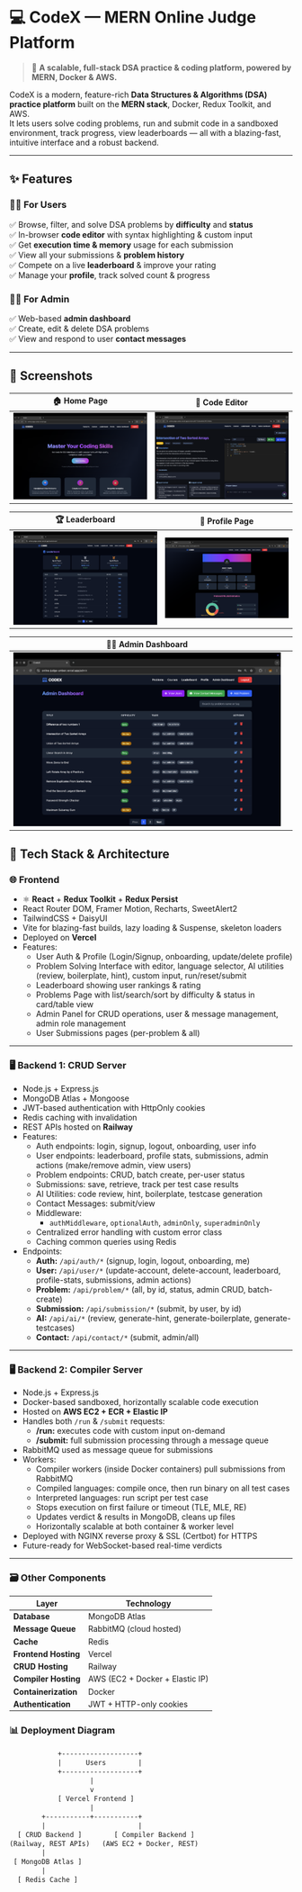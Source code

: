 # 💻 CodeX — MERN Online Judge Platform

> 🚀 **A scalable, full-stack DSA practice & coding platform, powered by MERN, Docker & AWS.**

CodeX is a modern, feature-rich **Data Structures & Algorithms (DSA) practice platform** built on the **MERN stack**, Docker, Redux Toolkit, and AWS.  
It lets users solve coding problems, run and submit code in a sandboxed environment, track progress, view leaderboards — all with a blazing-fast, intuitive interface and a robust backend.

---

## ✨ Features

### 👩‍💻 For Users
✅ Browse, filter, and solve DSA problems by **difficulty** and **status**  
✅ In-browser **code editor** with syntax highlighting & custom input  
✅ Get **execution time & memory** usage for each submission  
✅ View all your submissions & **problem history**  
✅ Compete on a live **leaderboard** & improve your rating  
✅ Manage your **profile**, track solved count & progress

### 🧑‍💼 For Admin
✅ Web-based **admin dashboard**  
✅ Create, edit & delete DSA problems  
✅ View and respond to user **contact messages**

---

## 📸 Screenshots

| 🏠 Home Page | 📝 Code Editor |
|--------------|----------------|
| ![Home](screenshots/1.png) | ![Editor](screenshots/3.png) |

| 🏆 Leaderboard | 👤 Profile Page |
|----------------|-----------------|
| ![Leaderboard](screenshots/4.png) | ![Profile](screenshots/5.png) |

| 🧑‍💼 Admin Dashboard | |
|-----------------------|--|
| ![Admin](screenshots/6.png) | |
## 🧰 Tech Stack & Architecture

### 🌐 Frontend
- ⚛️ **React** + **Redux Toolkit** + **Redux Persist**
- React Router DOM, Framer Motion, Recharts, SweetAlert2
- TailwindCSS + DaisyUI
- Vite for blazing-fast builds, lazy loading & Suspense, skeleton loaders
- Deployed on **Vercel**
- Features:
  - User Auth & Profile (Login/Signup, onboarding, update/delete profile)
  - Problem Solving Interface with editor, language selector, AI utilities (review, boilerplate, hint), custom input, run/reset/submit
  - Leaderboard showing user rankings & rating
  - Problems Page with list/search/sort by difficulty & status in card/table view
  - Admin Panel for CRUD operations, user & message management, admin role management
  - User Submissions pages (per-problem & all)

---

### 🖥️ Backend 1: CRUD Server
- Node.js + Express.js
- MongoDB Atlas + Mongoose
- JWT-based authentication with HttpOnly cookies
- Redis caching with invalidation
- REST APIs hosted on **Railway**
- Features:
  - Auth endpoints: login, signup, logout, onboarding, user info
  - User endpoints: leaderboard, profile stats, submissions, admin actions (make/remove admin, view users)
  - Problem endpoints: CRUD, batch create, per-user status
  - Submissions: save, retrieve, track per test case results
  - AI Utilities: code review, hint, boilerplate, testcase generation
  - Contact Messages: submit/view
  - Middleware:
    - `authMiddleware`, `optionalAuth`, `adminOnly`, `superadminOnly`
  - Centralized error handling with custom error class
  - Caching common queries using Redis
- Endpoints:
  - **Auth:** `/api/auth/*` (signup, login, logout, onboarding, me)
  - **User:** `/api/user/*` (update-account, delete-account, leaderboard, profile-stats, submissions, admin actions)
  - **Problem:** `/api/problem/*` (all, by id, status, admin CRUD, batch-create)
  - **Submission:** `/api/submission/*` (submit, by user, by id)
  - **AI:** `/api/ai/*` (review, generate-hint, generate-boilerplate, generate-testcases)
  - **Contact:** `/api/contact/*` (submit, admin/all)

---

### 🖥️ Backend 2: Compiler Server
- Node.js + Express.js
- Docker-based sandboxed, horizontally scalable code execution
- Hosted on **AWS EC2 + ECR + Elastic IP**
- Handles both `/run` & `/submit` requests:
  - **/run:** executes code with custom input on-demand
  - **/submit:** full submission processing through a message queue
- RabbitMQ used as message queue for submissions
- Workers:
  - Compiler workers (inside Docker containers) pull submissions from RabbitMQ
  - Compiled languages: compile once, then run binary on all test cases
  - Interpreted languages: run script per test case
  - Stops execution on first failure or timeout (TLE, MLE, RE)
  - Updates verdict & results in MongoDB, cleans up files
  - Horizontally scalable at both container & worker level
- Deployed with NGINX reverse proxy & SSL (Certbot) for HTTPS
- Future-ready for WebSocket-based real-time verdicts

---

### 🗃️ Other Components

| Layer                | Technology                        |
|-----------------------|-----------------------------------|
| **Database**         | MongoDB Atlas                     |
| **Message Queue**     | RabbitMQ (cloud hosted)           |
| **Cache**             | Redis                             |
| **Frontend Hosting**  | Vercel                            |
| **CRUD Hosting**      | Railway                           |
| **Compiler Hosting**  | AWS (EC2 + Docker + Elastic IP)   |
| **Containerization**  | Docker                            |
| **Authentication**    | JWT + HTTP-only cookies           |

### 📊 Deployment Diagram

```
            +-------------------+
            |      Users        |
            +-------------------+
                    |
                    v
            [ Vercel Frontend ]
                    |
        +-----------+-----------+
        |                       |
  [ CRUD Backend ]        [ Compiler Backend ]
(Railway, REST APIs)   (AWS EC2 + Docker, REST)
        |
 [ MongoDB Atlas ]
        |
  [ Redis Cache ]
```